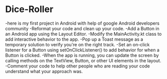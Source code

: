 # Dice-Roller
-here is my first project in Android with help of google Android developers community
-Reformat your code and clean up your code.
-Add a Button in an Android app using the Layout Editor.
-Modify the MainActivity.kt class to add interactive behavior to the app.
-Pop up a Toast message as a temporary solution to verify you're on the right track.
-Set an on-click listener for a Button using setOnClickListener() to add behavior for when a Button is clicked.
-When the app is running, you can update the screen by calling methods on the TextView, Button, or other UI elements in the layout.
-Comment your code to help other people who are reading your code understand what your approach was.
